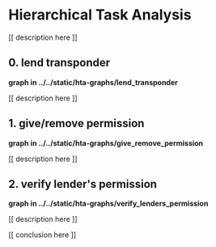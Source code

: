 # Hierarchical Task Analysis

[[ description here ]]

## 0. lend transponder

**graph in ../../static/hta-graphs/lend_transponder**

[[ description here ]]

## 1. give/remove permission

**graph in ../../static/hta-graphs/give_remove_permission**

[[ description here ]]

## 2. verify lender's permission

**graph in ../../static/hta-graphs/verify_lenders_permission**

[[ description here ]]

[[ conclusion here ]]
